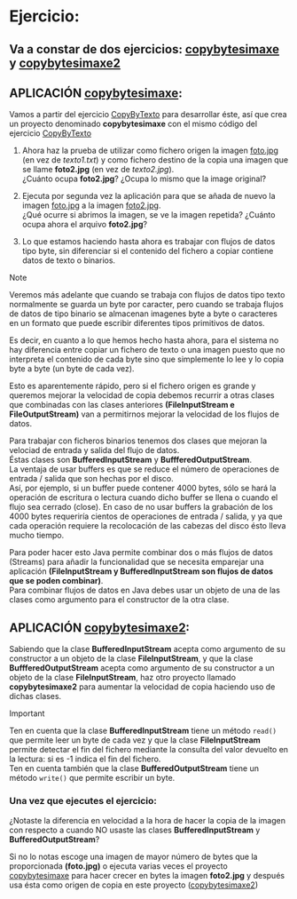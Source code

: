 # Ejercicio: 
## Va a constar de dos ejercicios: [copybytesimaxe](../CopyBytesImaxe/) y [copybytesimaxe2](../CopyBytesImaxe2/)

## APLICACIÓN [copybytesimaxe](../CopyBytesImaxe/):

Vamos a partir del ejercicio [CopyByTexto](../CopyBytesTexto/) para desarrollar éste, así que crea un proyecto denominado **copybytesimaxe** con el mismo código del ejercicio  [CopyByTexto](../CopyBytesTexto/src/copybytestexto/Copybytestexto.java)

1. Ahora haz la prueba de utilizar como fichero origen la imagen [foto.jpg](./foto.jpg) (en vez de *texto1.txt*) y como fichero destino de la copia una imagen que se llame **foto2.jpg** (en vez de *texto2.jpg*).<br>
¿Cuánto ocupa **foto2.jpg**? ¿Ocupa lo mismo que la image original?

2. Ejecuta por segunda vez la aplicación para que se añada de nuevo la imagen [foto.jpg](./foto.jpg)  a la imagen [foto2.jpg](./foto2.jpg).<br>
¿Qué ocurre si abrimos la imagen, se ve la imagen repetida? ¿Cuánto ocupa ahora el arquivo **foto2.jpg**?

3. Lo que estamos haciendo hasta ahora es trabajar con flujos de datos tipo byte, sin diferenciar si el contenido del fichero a copiar contiene datos de texto o binarios.

> [!NOTE]
> Veremos más adelante que cuando se trabaja con flujos de datos tipo texto normalmente se guarda un byte por caracter, pero cuando se trabaja flujos de datos de tipo binario se almacenan imagenes byte a byte o caracteres en un formato que puede escribir diferentes tipos primitivos de datos.

Es decir, en cuanto a lo que hemos hecho hasta ahora, para el sistema no hay diferencia entre copiar un fichero de texto o una imagen puesto que no interpreta el contenido de cada byte sino que simplemente lo lee y lo copia byte a byte (un byte de cada vez).

Esto es aparentemente rápido, pero si el fichero origen es grande y queremos mejorar la velocidad de copia debemos recurrir a otras clases que combinadas con las clases anteriores **(FileInputStream e FileOutputStream)** van a permitirnos mejorar la velocidad de los flujos de datos. 

Para trabajar con ficheros binarios tenemos dos clases que mejoran la velociad de entrada y salida del flujo de datos.<br>
Éstas clases son **BufferedInputStream** y **BuffferedOutputStream**.<br>
La ventaja de usar buffers es que se reduce el número de operaciones de entrada / salida que son hechas por el disco.<br>
Así, por ejemplo, si un buffer puede contener 4000 bytes, sólo se hará la operación de escritura o lectura cuando dicho buffer se llena o cuando el flujo sea cerrado (close). En caso de no usar buffers la grabación de los 4000 bytes requeriría cientos de operaciones de entrada / salida, y ya que cada operación requiere la recolocación de las cabezas del disco ésto lleva mucho tiempo.

Para poder hacer esto Java permite combinar dos o más flujos de datos (Streams) para añadir la funcionalidad que se necesita emparejar una aplicación **(FileInputStream y BufferedInputStream son flujos de datos que se poden combinar)**.<br>
Para combinar flujos de datos en Java debes usar un objeto de una de las clases como argumento para el constructor de la otra clase.

## APLICACIÓN [copybytesimaxe2](../CopyBytesImaxe2/):

Sabiendo que la clase **BufferedInputStream** acepta como argumento de su constructor a un objeto de la clase **FileInputStream**, y que la clase **BuffferedOutputStream** acepta como argumento de su constructor a un objeto de la clase **FileInputStream**, haz otro proyecto llamado **copybytesimaxe2** para aumentar la velocidad de copia haciendo uso de dichas clases. 

> [!IMPORTANT]
> Ten en cuenta que la clase **BufferedInputStream** tiene un método `read()` que permite leer un byte de cada vez y que la clase **FileInputStream** permite detectar el fin del fichero mediante la consulta del valor devuelto en la lectura: si es -1 indica el fin del fichero.<br>
Ten en cuenta también que la clase **BufferedOutputStream** tiene un método `write()` que permite escribir un byte. 

### Una vez que ejecutes el ejercicio:
¿Notaste la diferencia en velocidad a la hora de hacer la copia de la imagen con respecto a cuando NO usaste las clases **BufferedInputStream** y **BufferedOutputStream**?

Si no lo notas escoge una imagen de mayor número de bytes que la proporcionada **(foto.jpg)** o ejecuta varias veces el proyecto [copybytesimaxe](../CopyBytesImaxe/) para hacer crecer en bytes la imagen **foto2.jpg** y después usa ésta como origen de copia en este proyecto ([copybytesimaxe2](../CopyBytesImaxe2/))

